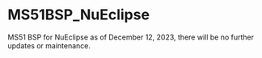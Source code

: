 # MS51BSP_NuEclipse
MS51 BSP for NuEclipse as of December 12, 2023, there will be no further updates or maintenance.
